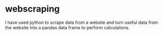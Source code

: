 # webscraping
I have used python to scrape data from a website and turn useful data from the website into a pandas data frame to perform calculations.
